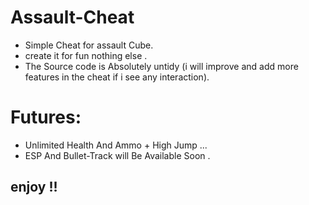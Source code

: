 # Assault-Cheat

* Simple Cheat for assault Cube.
* create it for fun nothing else .
* The Source code is Absolutely untidy (i will improve and  add more features in the cheat if i see any interaction).

# Futures:
* Unlimited Health  And  Ammo + High Jump ...
* ESP And Bullet-Track will Be Available Soon  .

##  enjoy !!

